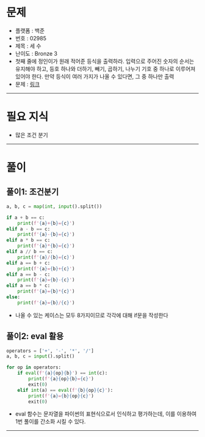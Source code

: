 # 문제
- 플랫폼 : 백준
- 번호 : 02985
- 제목 : 세 수
- 난이도 : Bronze 3
- 첫째 줄에 정인이가 원래 적어준 등식을 출력하라. 입력으로 주어진 숫자의 순서는 유지해야 하고, 등호 하나와 더하기, 빼기, 곱하기, 나누기 기호 중 하나로 이루어져 있어야 한다.
만약 등식이 여러 가지가 나올 수 있다면, 그 중 하나만 출력
- 문제 : <a href="https://www.acmicpc.net/problem/2985" target="_blank">링크</a>

---

# 필요 지식
- 많은 조건 분기

---

# 풀이
## 풀이1: 조건분기
```python
a, b, c = map(int, input().split())

if a + b == c:
    print(f'{a}+{b}={c}')
elif a - b == c:
    print(f'{a}-{b}={c}')
elif a * b == c:
    print(f'{a}*{b}={c}')
elif a // b == c:
    print(f'{a}/{b}={c}')
elif a == b + c:
    print(f'{a}={b}+{c}')
elif a == b - c:
    print(f'{a}={b}-{c}')
elif a == b * c:
    print(f'{a}={b}*{c}')
else:
    print(f'{a}={b}/{c}')
```
- 나올 수 있는 케이스는 모두 8가지이므로 각각에 대해 if문을 작성한다

## 풀이2: eval 활용
```python
operators = ['+', '-', '*', '/']
a, b, c = input().split()

for op in operators:
    if eval(f'{a}{op}{b}') == int(c):
        print(f'{a}{op}{b}={c}')
        exit(0)
    elif int(a) == eval(f'{b}{op}{c}'):
        print(f'{a}={b}{op}{c}')
        exit(0)
```
- eval 함수는 문자열을 파이썬의 표현식으로서 인식하고 평가하는데, 이를 이용하여 1번 풀이를 간소화 시킬 수 있다.

---
